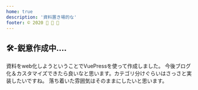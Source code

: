 ```yaml
---
home: true
description: '資料置き場的な'
footer: © 2020 🙈 🙉 🙊
---
```

## 🛠-鋭意作成中....
資料をweb化しようということでVuePressを使って作成しました。
今後ブログ化＆カスタマイズできたら良いなと思います。カテゴリ分けぐらいはさっさと実装したいですね。
落ち着いた雰囲気はそのままにしたいと思います。

